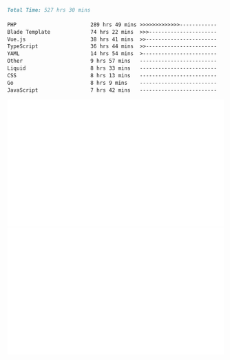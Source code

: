 <!--START_SECTION:waka-->

```markdown
Total Time: 527 hrs 30 mins

PHP                        289 hrs 49 mins >>>>>>>>>>>>>------------   53.93 %
Blade Template             74 hrs 22 mins  >>>----------------------   13.84 %
Vue.js                     38 hrs 41 mins  >>-----------------------   07.20 %
TypeScript                 36 hrs 44 mins  >>-----------------------   06.84 %
YAML                       14 hrs 54 mins  >------------------------   02.77 %
Other                      9 hrs 57 mins   -------------------------   01.85 %
Liquid                     8 hrs 33 mins   -------------------------   01.59 %
CSS                        8 hrs 13 mins   -------------------------   01.53 %
Go                         8 hrs 9 mins    -------------------------   01.52 %
JavaScript                 7 hrs 42 mins   -------------------------   01.43 %
```

<!--END_SECTION:waka-->
<p align="center">
    <img src="https://raw.githubusercontent.com/rjp2525/rjp2525/output/generated/overview.svg">
    <img src="https://raw.githubusercontent.com/rjp2525/rjp2525/output/generated/languages.svg">
</p>
